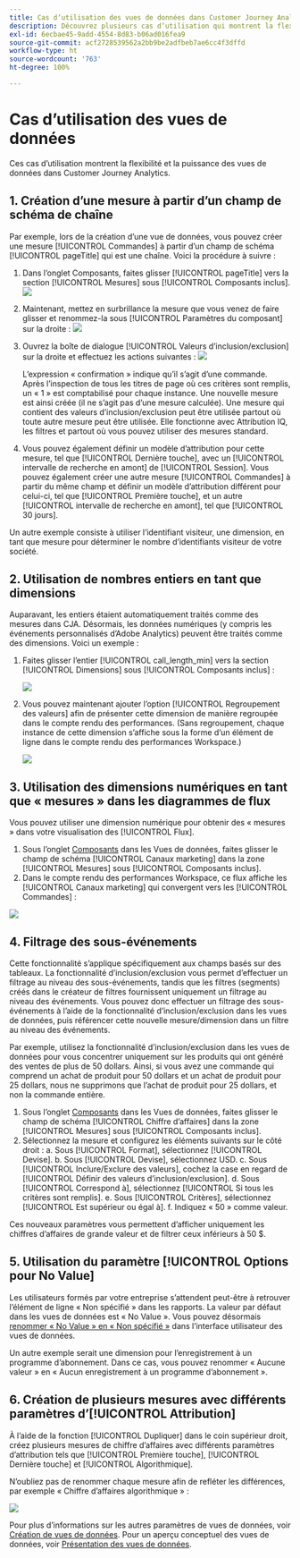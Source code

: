 ```yaml
---
title: Cas dʼutilisation des vues de données dans Customer Journey Analytics
description: Découvrez plusieurs cas dʼutilisation qui montrent la flexibilité et la puissance des vues de données dans Customer Journey Analytics
exl-id: 6ecbae45-9add-4554-8d83-b06ad016fea9
source-git-commit: acf2728539562a2bb9be2adfbeb7ae6cc4f3dffd
workflow-type: ht
source-wordcount: '763'
ht-degree: 100%

---
```


# Cas dʼutilisation des vues de données

Ces cas dʼutilisation montrent la flexibilité et la puissance des vues de données dans Customer Journey Analytics.

## 1. Création dʼune mesure à partir dʼun champ de schéma de chaîne

Par exemple, lors de la création dʼune vue de données, vous pouvez créer une mesure [!UICONTROL Commandes] à partir dʼun champ de schéma [!UICONTROL pageTitle] qui est une chaîne. Voici la procédure à suivre :

1. Dans lʼonglet Composants, faites glisser [!UICONTROL pageTitle] vers la section [!UICONTROL Mesures] sous [!UICONTROL Composants inclus].
   ![](assets/use-case1a.png)
1. Maintenant, mettez en surbrillance la mesure que vous venez de faire glisser et renommez-la sous [!UICONTROL Paramètres du composant] sur la droite :
   ![](assets/orders.png)
1. Ouvrez la boîte de dialogue [!UICONTROL Valeurs dʼinclusion/exclusion] sur la droite et effectuez les actions suivantes :
   ![](assets/orders2.png)

   Lʼexpression « confirmation » indique quʼil sʼagit dʼune commande. Après lʼinspection de tous les titres de page où ces critères sont remplis, un « 1 » est comptabilisé pour chaque instance. Une nouvelle mesure est ainsi créée (il ne sʼagit pas dʼune mesure calculée). Une mesure qui contient des valeurs dʼinclusion/exclusion peut être utilisée partout où toute autre mesure peut être utilisée. Elle fonctionne avec Attribution IQ, les filtres et partout où vous pouvez utiliser des mesures standard.
1. Vous pouvez également définir un modèle dʼattribution pour cette mesure, tel que [!UICONTROL Dernière touche], avec un [!UICONTROL intervalle de recherche en amont] de [!UICONTROL Session].
Vous pouvez également créer une autre mesure [!UICONTROL Commandes] à partir du même champ et définir un modèle dʼattribution différent pour celui-ci, tel que [!UICONTROL Première touche], et un autre [!UICONTROL intervalle de recherche en amont], tel que [!UICONTROL 30 jours].

Un autre exemple consiste à utiliser lʼidentifiant visiteur, une dimension, en tant que mesure pour déterminer le nombre dʼidentifiants visiteur de votre société.

## 2. Utilisation de nombres entiers en tant que dimensions

Auparavant, les entiers étaient automatiquement traités comme des mesures dans CJA. Désormais, les données numériques (y compris les événements personnalisés dʼAdobe Analytics) peuvent être traités comme des dimensions. Voici un exemple :

1. Faites glisser lʼentier [!UICONTROL call_length_min] vers la section [!UICONTROL Dimensions] sous [!UICONTROL Composants inclus] :

   ![](assets/integers.png)

1. Vous pouvez maintenant ajouter lʼoption [!UICONTROL Regroupement des valeurs] afin de présenter cette dimension de manière regroupée dans le compte rendu des performances. (Sans regroupement, chaque instance de cette dimension sʼaffiche sous la forme dʼun élément de ligne dans le compte rendu des performances Workspace.)

   ![](assets/bucketing.png)

## 3. Utilisation des dimensions numériques en tant que « mesures » dans les diagrammes de flux

Vous pouvez utiliser une dimension numérique pour obtenir des « mesures » dans votre visualisation des [!UICONTROL Flux].

1. Sous lʼonglet [Composants](https://experienceleague.adobe.com/docs/analytics-platform/using/cja-dataviews/create-dataview.html?lang=fr#configure-component-settings) dans les Vues de données, faites glisser le champ de schéma [!UICONTROL Canaux marketing] dans la zone [!UICONTROL Mesures] sous [!UICONTROL Composants inclus].
2. Dans le compte rendu des performances Workspace, ce flux affiche les [!UICONTROL Canaux marketing] qui convergent vers les [!UICONTROL Commandes] :

![](assets/flow.png)

## 4. Filtrage des sous-événements

Cette fonctionnalité s’applique spécifiquement aux champs basés sur des tableaux. La fonctionnalité dʼinclusion/exclusion vous permet d’effectuer un filtrage au niveau des sous-événements, tandis que les filtres (segments) créés dans le créateur de filtres fournissent uniquement un filtrage au niveau des événements. Vous pouvez donc effectuer un filtrage des sous-événements à l’aide de la fonctionnalité dʼinclusion/exclusion dans les vues de données, puis référencer cette nouvelle mesure/dimension dans un filtre au niveau des événements.

Par exemple, utilisez la fonctionnalité dʼinclusion/exclusion dans les vues de données pour vous concentrer uniquement sur les produits qui ont généré des ventes de plus de 50 dollars. Ainsi, si vous avez une commande qui comprend un achat de produit pour 50 dollars et un achat de produit pour 25 dollars, nous ne supprimons que lʼachat de produit pour 25 dollars, et non la commande entière.

1. Sous lʼonglet [Composants](https://experienceleague.adobe.com/docs/analytics-platform/using/cja-dataviews/create-dataview.html?lang=fr#configure-component-settings) dans les Vues de données, faites glisser le champ de schéma [!UICONTROL Chiffre dʼaffaires] dans la zone [!UICONTROL Mesures] sous [!UICONTROL Composants inclus].
1. Sélectionnez la mesure et configurez les éléments suivants sur le côté droit :
a. Sous [!UICONTROL Format], sélectionnez [!UICONTROL Devise].
b. Sous [!UICONTROL Devise], sélectionnez USD.
c. Sous [!UICONTROL Inclure/Exclure des valeurs], cochez la case en regard de [!UICONTROL Définir des valeurs dʼinclusion/exclusion].
d. Sous [!UICONTROL Correspond à], sélectionnez [!UICONTROL Si tous les critères sont remplis].
e. Sous [!UICONTROL Critères], sélectionnez [!UICONTROL Est supérieur ou égal à].
f. Indiquez « 50 » comme valeur.

Ces nouveaux paramètres vous permettent dʼafficher uniquement les chiffres dʼaffaires de grande valeur et de filtrer ceux inférieurs à 50 $.

## 5. Utilisation du paramètre [!UICONTROL Options pour No Value]

Les utilisateurs formés par votre entreprise sʼattendent peut-être à retrouver lʼélément de ligne « Non spécifié » dans les rapports. La valeur par défaut dans les vues de données est « No Value ». Vous pouvez désormais [renommer « No Value » en « Non spécifié »](https://experienceleague.adobe.com/docs/analytics-platform/using/cja-dataviews/create-dataview.html?lang=fr#configuration-des-param%C3%A8tres-des-options-pour-no-value) dans lʼinterface utilisateur des vues de données.

Un autre exemple serait une dimension pour l’enregistrement à un programme d’abonnement. Dans ce cas, vous pouvez renommer « Aucune valeur » en « Aucun enregistrement à un programme d’abonnement ».

## 6. Création de plusieurs mesures avec différents paramètres dʼ[!UICONTROL Attribution]

À lʼaide de la fonction [!UICONTROL Dupliquer] dans le coin supérieur droit, créez plusieurs mesures de chiffre dʼaffaires avec différents paramètres dʼattribution tels que [!UICONTROL Première touche], [!UICONTROL Dernière touche] et [!UICONTROL Algorithmique].

Nʼoubliez pas de renommer chaque mesure afin de refléter les différences, par exemple « Chiffre dʼaffaires algorithmique » :

![](assets/algo-revenue.png)

Pour plus dʼinformations sur les autres paramètres de vues de données, voir [Création de vues de données](/help/data-views/create-dataview.md).
Pour un aperçu conceptuel des vues de données, voir [Présentation des vues de données](/help/data-views/data-views.md).
